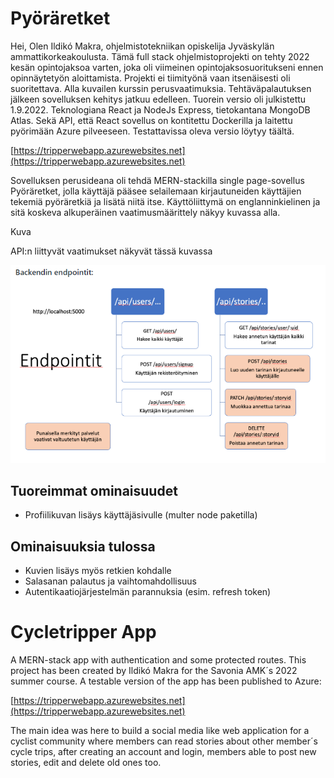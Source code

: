 # Pyöräretket

Hei,
Olen Ildikó Makra, ohjelmistotekniikan opiskelija Jyväskylän ammattikorkeakoulusta. Tämä full stack ohjelmistoprojekti on tehty 2022 kesän opintojaksoa varten, joka oli viimeinen opintojaksosuoritukseni ennen opinnäytetyön aloittamista. Projekti ei tiimityönä vaan itsenäisesti oli suoritettava. Alla kuvailen kurssin perusvaatimuksia. Tehtäväpalautuksen jälkeen sovelluksen kehitys jatkuu edelleen. Tuorein versio oli julkistettu 1.9.2022. Teknologiana React ja NodeJs Express, tietokantana MongoDB Atlas. Sekä API, että React sovellus on kontitettu Dockerilla ja laitettu pyörimään Azure pilveeseen. Testattavissa oleva versio löytyy täältä.

   [https://tripperwebapp.azurewebsites.net](https://tripperwebapp.azurewebsites.net)
   
Sovelluksen perusideana oli tehdä MERN-stackilla single page-sovellus Pyöräretket, jolla käyttäjä pääsee selailemaan kirjautuneiden käyttäjien tekemiä pyöräretkiä ja lisätä niitä itse. Käyttöliittymä on englanninkielinen ja sitä koskeva alkuperäinen vaatimusmäärittely näkyy kuvassa alla.

Kuva


API:n liittyvät vaatimukset näkyvät tässä kuvassa

![tripper-api.png](https://github.com/IldikoMakra/tripperApp/blob/a2199ca0ea026f77345d92d1b62b39385c3e4543/tripper-api.png) 


## Tuoreimmat ominaisuudet

* Profiilikuvan lisäys käyttäjäsivulle (multer node paketilla)

## Ominaisuuksia tulossa

* Kuvien lisäys myös retkien kohdalle
* Salasanan palautus ja vaihtomahdollisuus
* Autentikaatiojärjestelmän parannuksia (esim. refresh token)


# Cycletripper App

A MERN-stack app with authentication and some protected routes. This project has been created by Ildikó Makra for the Savonia AMK´s 2022 summer course. A testable version of the app has been published to Azure: 

  [https://tripperwebapp.azurewebsites.net](https://tripperwebapp.azurewebsites.net)

The main idea was here to build a social media like web application for a cyclist community where members can read stories about other member´s cycle trips, after creating an account and login, members able to post new stories, edit and delete old ones too.
